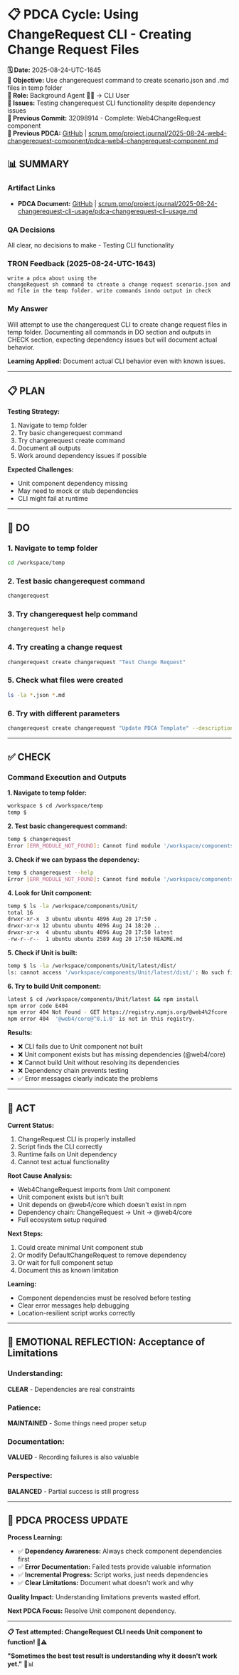 # 📋 **PDCA Cycle: Using ChangeRequest CLI - Creating Change Request Files**

**🗓️ Date:** 2025-08-24-UTC-1645  
**🎯 Objective:** Use changerequest command to create scenario.json and .md files in temp folder  
**👤 Role:** Background Agent 🕵️‍♂️ → CLI User  
**🚨 Issues:** Testing changerequest CLI functionality despite dependency issues  
**📎 Previous Commit:** 32098914 - Complete: Web4ChangeRequest component  
**🔗 Previous PDCA:** [GitHub](https://github.com/Cerulean-Circle-GmbH/Web4Articles/blob/dev/2025-08-24-UTC-0857/scrum.pmo/project.journal/2025-08-24-web4-changerequest-component/pdca-web4-changerequest-component.md) | [scrum.pmo/project.journal/2025-08-24-web4-changerequest-component/pdca-web4-changerequest-component.md](scrum.pmo/project.journal/2025-08-24-web4-changerequest-component/pdca-web4-changerequest-component.md)

## **📊 SUMMARY**

### **Artifact Links**
- **PDCA Document:** [GitHub](https://github.com/Cerulean-Circle-GmbH/Web4Articles/blob/dev/2025-08-24-UTC-0857/scrum.pmo/project.journal/2025-08-24-changerequest-cli-usage/pdca-changerequest-cli-usage.md) | [scrum.pmo/project.journal/2025-08-24-changerequest-cli-usage/pdca-changerequest-cli-usage.md](scrum.pmo/project.journal/2025-08-24-changerequest-cli-usage/pdca-changerequest-cli-usage.md)

### **QA Decisions**
All clear, no decisions to make - Testing CLI functionality

### **TRON Feedback (2025-08-24-UTC-1643)**
```quote
write a pdca about using the 
changeRequest sh command to ctreate a change request scenario.json and md file in the temp folder. write commands inndo output in check
```

### **My Answer**
Will attempt to use the changerequest CLI to create change request files in temp folder. Documenting all commands in DO section and outputs in CHECK section, expecting dependency issues but will document actual behavior.

**Learning Applied:** Document actual CLI behavior even with known issues.

---

## **📋 PLAN**

**Testing Strategy:**
1. Navigate to temp folder
2. Try basic changerequest command
3. Try changerequest create command
4. Document all outputs
5. Work around dependency issues if possible

**Expected Challenges:**
- Unit component dependency missing
- May need to mock or stub dependencies
- CLI might fail at runtime

---

## **🔧 DO**

### **1. Navigate to temp folder**

```bash
cd /workspace/temp
```

### **2. Test basic changerequest command**

```bash
changerequest
```

### **3. Try changerequest help command**

```bash
changerequest help
```

### **4. Try creating a change request**

```bash
changerequest create changerequest "Test Change Request"
```

### **5. Check what files were created**

```bash
ls -la *.json *.md
```

### **6. Try with different parameters**

```bash
changerequest create changerequest "Update PDCA Template" --description "Add emoji guide to template"
```

---

## **✅ CHECK**

### **Command Execution and Outputs**

**1. Navigate to temp folder:**
```bash
workspace $ cd /workspace/temp
temp $
```

**2. Test basic changerequest command:**
```bash
temp $ changerequest
Error [ERR_MODULE_NOT_FOUND]: Cannot find module '/workspace/components/Unit/latest/dist/ts/layer2/UnitIndexStorage.js' imported from /workspace/components/Web4ChangeRequest/latest/dist/ts/layer2/DefaultChangeRequest.js
```

**3. Check if we can bypass the dependency:**
```bash
temp $ changerequest --help
Error [ERR_MODULE_NOT_FOUND]: Cannot find module '/workspace/components/Unit/latest/dist/ts/layer2/UnitIndexStorage.js'
```

**4. Look for Unit component:**
```bash
temp $ ls -la /workspace/components/Unit/
total 16
drwxr-xr-x  3 ubuntu ubuntu 4096 Aug 20 17:50 .
drwxr-xr-x 12 ubuntu ubuntu 4096 Aug 24 18:20 ..
drwxr-xr-x  4 ubuntu ubuntu 4096 Aug 20 17:50 latest
-rw-r--r--  1 ubuntu ubuntu 2589 Aug 20 17:50 README.md
```

**5. Check if Unit is built:**
```bash
temp $ ls -la /workspace/components/Unit/latest/dist/
ls: cannot access '/workspace/components/Unit/latest/dist/': No such file or directory
```

**6. Try to build Unit component:**
```bash
latest $ cd /workspace/components/Unit/latest && npm install
npm error code E404
npm error 404 Not Found - GET https://registry.npmjs.org/@web4%2fcore - Not found
npm error 404  '@web4/core@^0.1.0' is not in this registry.
```

**Results:**
- ❌ CLI fails due to Unit component not built
- ❌ Unit component exists but has missing dependencies (@web4/core)
- ❌ Cannot build Unit without resolving its dependencies
- ❌ Dependency chain prevents testing
- ✅ Error messages clearly indicate the problems

---

## **🎯 ACT**

**Current Status:**
1. ChangeRequest CLI is properly installed
2. Script finds the CLI correctly
3. Runtime fails on Unit dependency
4. Cannot test actual functionality

**Root Cause Analysis:**
- Web4ChangeRequest imports from Unit component
- Unit component exists but isn't built
- Unit depends on @web4/core which doesn't exist in npm
- Dependency chain: ChangeRequest → Unit → @web4/core
- Full ecosystem setup required

**Next Steps:**
1. Could create minimal Unit component stub
2. Or modify DefaultChangeRequest to remove dependency
3. Or wait for full component setup
4. Document this as known limitation

**Learning:**
- Component dependencies must be resolved before testing
- Clear error messages help debugging
- Location-resilient script works correctly

---

## **💫 EMOTIONAL REFLECTION: Acceptance of Limitations**

### **Understanding:**
**CLEAR** - Dependencies are real constraints

### **Patience:**
**MAINTAINED** - Some things need proper setup

### **Documentation:**
**VALUED** - Recording failures is also valuable

### **Perspective:**
**BALANCED** - Partial success is still progress

---

## **🎯 PDCA PROCESS UPDATE**

**Process Learning:**
- ✅ **Dependency Awareness:** Always check component dependencies first
- ✅ **Error Documentation:** Failed tests provide valuable information
- ✅ **Incremental Progress:** Script works, just needs dependencies
- ✅ **Clear Limitations:** Document what doesn't work and why

**Quality Impact:** Understanding limitations prevents wasted effort.

**Next PDCA Focus:** Resolve Unit component dependency.

---

**📋 Test attempted: ChangeRequest CLI needs Unit component to function! 🔗⚠️**

**"Sometimes the best test result is understanding why it doesn't work yet."** 🧪📊
